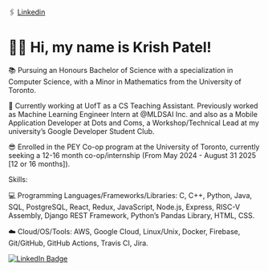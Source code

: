 🖇 [Linkedin](https://www.linkedin.com/in/krishpatel13/)

# 👋🏻 Hi, my name is Krish Patel!

📚 Pursuing an Honours Bachelor of Science with a specialization in Computer Science, with a Minor in Mathematics from the University of Toronto.

💼 Currently working at UofT as a CS Teaching Assistant. Previously worked as Machine Learning Engineer Intern at @MLDSAI Inc. and also as a Mobile Application Developer at Dots and Coms, a Workshop/Technical Lead at my university’s Google Developer Student Club.

😎 Enrolled in the PEY Co-op program at the University of Toronto, currently seeking a 12-16 month co-op/internship (From May 2024 - August 31 2025 [12 or 16 months]).

Skills:

💻 Programming Languages/Frameworks/Libraries: C, C++, Python, Java, SQL, PostgreSQL, React, Redux, JavaScript,
Node.js, Express, RISC-V Assembly, Django REST Framework, Python’s Pandas Library, HTML, CSS.

☁️ Cloud/OS/Tools: AWS, Google Cloud, Linux/Unix, Docker, Firebase, Git/GitHub, GitHub Actions, Travis CI, Jira. 


<div id="badges">
  <a href="https://www.linkedin.com/in/krishpatel13/">
    <img src="https://img.shields.io/badge/LinkedIn-blue?style=for-the-badge&logo=linkedin&logoColor=white" alt="LinkedIn Badge"/>
  </a>
</div>
